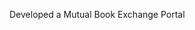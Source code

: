 Developed a Mutual Book Exchange Portal
                                                                                                    
